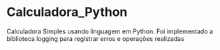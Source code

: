 # Calculadora_Python

Calculadora Simples usando linguagem em Python.
Foi implementado a biblioteca logging para registrar erros e operações realizadas
